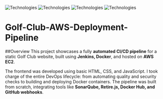 ![Technologies](https://img.shields.io/badge/technologies-Html%20-green.svg)
![Technologies](https://img.shields.io/badge/technologies-CSS%20-green.svg)
![Technologies](https://img.shields.io/badge/technologies-Javascript%20-green.svg)
![Technologies](https://img.shields.io/badge/technologies-Docker%20-green.svg)

# Golf-Club-AWS-Deployment-Pipeline
##Overview
This project showcases a fully **automated CI/CD pipeline** for a static Golf Club website, built using **Jenkins, Docker**, and hosted on **AWS EC2**.

The frontend was developed using basic HTML, CSS, and JavaScript. I took charge of the entire DevOps lifecycle: from automating quality and security checks to building and deploying Docker containers. The pipeline was built from scratch, integrating tools like **SonarQube, Retire.js, Docker Hub, and GitHub webhooks**.


